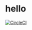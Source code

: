 # hello
[![CircleCI](https://dl.circleci.com/status-badge/img/gh/CtripleU/hello/tree/main.svg?style=svg)](https://dl.circleci.com/status-badge/redirect/gh/CtripleU/hello/tree/main)
